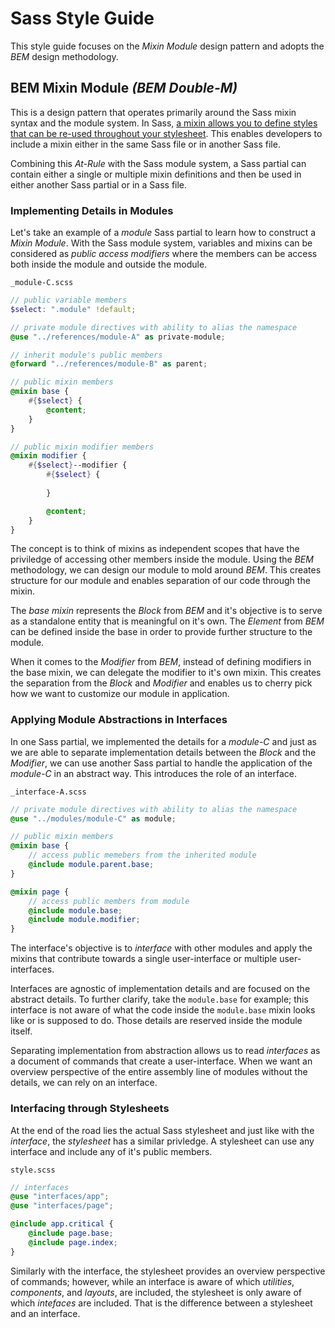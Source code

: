 # Sass Style Guide

This style guide focuses on the *Mixin Module* design pattern and adopts the *BEM* design methodology.

## BEM Mixin Module *(BEM Double-M)*
This is a design pattern that operates primarily around the Sass mixin syntax and the module system. In Sass, [a mixin allows you to define styles that can be re-used throughout your stylesheet](https://sass-lang.com/documentation/at-rules/mixin). This enables developers to include a mixin either in the same Sass file or in another Sass file.

Combining this *At-Rule* with the Sass module system, a Sass partial can contain either a single or multiple mixin definitions and then be used in either another Sass partial or in a Sass file.

### Implementing Details in Modules
Let's take an example of a *module* Sass partial to learn how to construct a *Mixin Module*. With the Sass module system, variables and mixins can be considered as *public access modifiers* where the members can be access both inside the module and outside the module.

`_module-C.scss`
```scss
// public variable members
$select: ".module" !default;

// private module directives with ability to alias the namespace
@use "../references/module-A" as private-module;

// inherit module's public members
@forward "../references/module-B" as parent;

// public mixin members
@mixin base {
    #{$select} {
        @content;
    }
}

// public mixin modifier members
@mixin modifier {
    #{$select}--modifier {
        #{$select} {
            
        }

        @content;
    }
}
```
The concept is to think of mixins as independent scopes that have the priviledge of accessing other members inside the module. Using the *BEM* methodology, we can design our module to mold around *BEM*. This creates structure for our module and enables separation of our code through the mixin. 

The *base mixin* represents the *Block* from *BEM* and it's objective is to serve as a standalone entity that is meaningful on it's own. The *Element* from *BEM* can be defined inside the base in order to provide further structure to the module.

When it comes to the *Modifier* from *BEM*, instead of defining modifiers in the base mixin, we can delegate the modifier to it's own mixin. This creates the separation from the *Block* and *Modifier* and enables us to cherry pick how we want to customize our module in application. 

### Applying Module Abstractions in Interfaces

In one Sass partial, we implemented the details for a *module-C* and just as we are able to separate implementation details between the *Block* and the *Modifier*, we can use another Sass partial to handle the application of the *module-C* in an abstract way. This introduces the role of an interface.

`_interface-A.scss`
```scss
// private module directives with ability to alias the namespace
@use "../modules/module-C" as module;

// public mixin members
@mixin base {
    // access public memebers from the inherited module
    @include module.parent.base;
}

@mixin page {
    // access public members from module
    @include module.base;
    @include module.modifier;
}
```
The interface's objective is to *interface* with other modules and apply the mixins that contribute towards a single user-interface or multiple user-interfaces. 

Interfaces are agnostic of implementation details and are focused on the abstract details. To further clarify, take the `module.base` for example; this interface is not aware of what the code inside the `module.base` mixin looks like or is supposed to do. Those details are reserved inside the module itself.

Separating implementation from abstraction allows us to read *interfaces* as a document of commands that create a user-interface. When we want an overview perspective of the entire assembly line of modules without the details, we can rely on an interface.

### Interfacing through Stylesheets

At the end of the road lies the actual Sass stylesheet and just like with the *interface*, the *stylesheet* has a similar privledge. A stylesheet can use any interface and include any of it's public members.

`style.scss`
```scss
// interfaces
@use "interfaces/app";
@use "interfaces/page";

@include app.critical {
    @include page.base;
    @include page.index;
}
```
Similarly with the interface, the stylesheet provides an overview perspective of commands; however, while an interface is aware of which *utilities*, *components*, and *layouts*, are included, the stylesheet is only aware of which *intefaces* are included. That is the difference between a stylesheet and an interface.